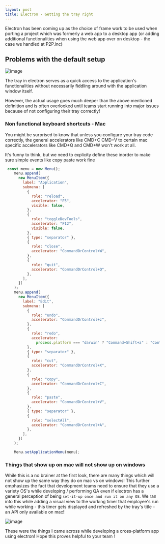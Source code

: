 ```yaml
---
layout: post
title: Electron - Getting the tray right
---
```


Electron has been coming up as the choice of frame work to be used when porting a project which was formerly a web app to a desktop app (or adding additional functionalities when using the web app over on desktop - the case we handled at P2P.inc)

## Problems with the default setup

![image](https://user-images.githubusercontent.com/25403969/105564595-ec64f580-5d48-11eb-81a0-e425d9e62fe4.png)

The tray in electron serves as a quick access to the application's functionalities without necessarily fiddling around with the application window itself.

However, the actual usage goes much deeper than the above mentioned definition and is often overlooked until teams start running into major issues because of not configuring their tray correctly!

### Non functional keyboard shortcuts - Mac

You might be surprised to know that unless you configure your tray code correctly, the general accelerators like CMD+C CMD+V to certain mac specific accelerators like CMD+Q and CMD+W won't work at all.

It's funny to think, but we need to explicity define these inorder to make sure simple events like copy paste work fine

```javascript
 const menu = new Menu();
    menu.append(
      new MenuItem({
        label: "Application",
        submenu: [
          {
            role: "reload",
            accelerator: "F5",
            visible: false,
          },
          {
            role: "toggleDevTools",
            accelerator: "F12",
            visible: false,
          },
          { type: "separator" },
          {
            role: "close",
            accelerator: "CommandOrControl+W",
          },
          {
            role: "quit",
            accelerator: "CommandOrControl+Q",
          },
        ],
      })
    );
    menu.append(
      new MenuItem({
        label: "Edit",
        submenu: [
          {
            role: "undo",
            accelerator: "CommandOrControl+z",
          },
          {
            role: "redo",
            accelerator:
              process.platform === "darwin" ? "Command+Shift+z" : "Control+y",
          },
          { type: "separator" },
          {
            role: "cut",
            accelerator: "CommandOrControl+X",
          },
          {
            role: "copy",
            accelerator: "CommandOrControl+C",
          },
          {
            role: "paste",
            accelerator: "CommandOrControl+V",
          },
          { type: "separator" },
          {
            role: "selectAll",
            accelerator: "CommandOrControl+A",
          },
        ],
      })
    );

    Menu.setApplicationMenu(menu);
```

### Things that show up on mac will not show up on windows

While this is a no brainer at the first look, there are many things which will not show up the same way they do on mac vs on windows! This further emphasizes the fact that development teams need to ensure that they use a variety OS's while developing / performing QA even if electron has a general perception of being `set-it-up once and run it on any OS`.
We ran into this while adding a visual view to the working timer that employee's run while working - this timer gets displayed and refreshed by the tray's title - an API only available on mac!

![image](https://user-images.githubusercontent.com/25403969/105565039-d48e7100-5d4a-11eb-8669-d42c6bb4064b.png)

These were the things I came across while developing a cross-platform app using electron! Hope this proves helpful to your team !
